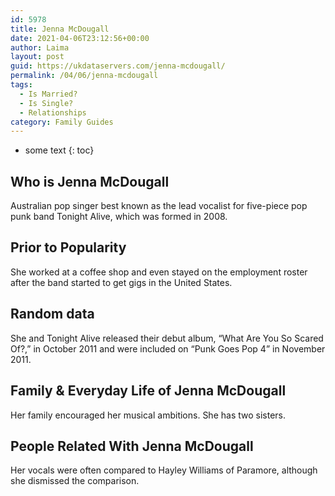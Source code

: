 ```yaml
---
id: 5978
title: Jenna McDougall
date: 2021-04-06T23:12:56+00:00
author: Laima
layout: post
guid: https://ukdataservers.com/jenna-mcdougall/
permalink: /04/06/jenna-mcdougall
tags:
  - Is Married?
  - Is Single?
  - Relationships
category: Family Guides
---
```


* some text
{: toc}


## Who is Jenna McDougall
                  
                  
                  
Australian pop singer best known as the lead vocalist for five-piece pop punk band Tonight Alive, which was formed in 2008.
                  
              
            
              
            
                
                
                
## Prior to Popularity
                  
                  
                  
She worked at a coffee shop and even stayed on the employment roster after the band started to get gigs in the United States.
                  
              
            
              
            
                
                
                
## Random data
                  
                  
                  
She and Tonight Alive released their debut album, &#8220;What Are You So Scared Of?,&#8221; in October 2011 and were included on &#8220;Punk Goes Pop 4&#8221; in November 2011.
                  
              
            
              
            
                
                
                
## Family & Everyday Life of Jenna McDougall
                  
                  
                  
Her family encouraged her musical ambitions. She has two sisters. 
                  
              
            
              
            
                
                
                
## People Related With Jenna McDougall
                  
                  
                  
Her vocals were often compared to Hayley Williams of Paramore, although she dismissed the comparison.
                  
              
            
              
            
                
              
            
              
              
            
            
              
            
          
          
          